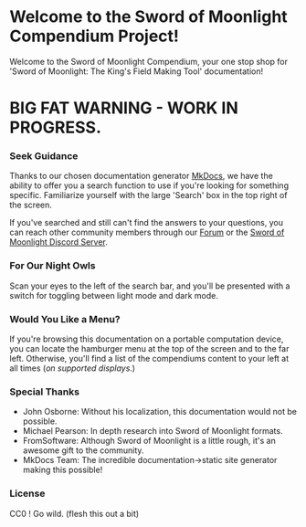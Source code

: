 # Welcome to the Sword of Moonlight Compendium Project!
Welcome to the Sword of Moonlight Compendium, your one stop shop for 'Sword of Moonlight: The King's Field Making Tool' documentation!

# BIG FAT WARNING - WORK IN PROGRESS.

### Seek Guidance
Thanks to our chosen documentation generator [MkDocs](https://www.mkdocs.org/), we have the ability to offer you a search function to use if you're looking for something specific. Familiarize yourself with the large 'Search' box in the top right of the screen.

If you've searched and still can't find the answers to your questions, you can reach other community members through our [Forum](https://forum.swordofmoonlight.com) or the [Sword of Moonlight Discord Server](https://discord.gg/66CQdB738d).

### For Our Night Owls
Scan your eyes to the left of the search bar, and you'll be presented with a switch for toggling between light mode and dark mode.

### Would You Like a Menu?
If you're browsing this documentation on a portable computation device, you can locate the hamburger menu at the top of the screen and to the far left. Otherwise, you'll find a list of the compendiums content to your left at all times (*on supported displays*.)

### Special Thanks
- John Osborne: Without his localization, this documentation would not be possible.
- Michael Pearson: In depth research into Sword of Moonlight formats.
- FromSoftware: Although Sword of Moonlight is a little rough, it's an awesome gift to the community.
- MkDocs Team: The incredible documentation->static site generator making this possible!

### License
CC0 ! Go wild. (flesh this out a bit)